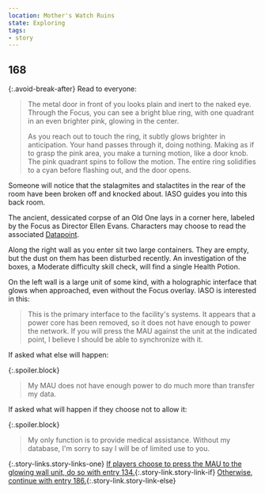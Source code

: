 ```yaml
---
location: Mother's Watch Ruins
state: Exploring
tags:
- story
---
```


## 168

{:.avoid-break-after}
Read to everyone:

> The metal door in front of you looks plain and inert to the naked eye.
> Through the Focus, you can see a bright blue ring, with one quadrant in an even brighter pink, glowing in the center.
> 
> As you reach out to touch the ring, it subtly glows brighter in anticipation.
> Your hand passes through it, doing nothing.
> Making as if to grasp the pink area, you make a turning motion, like a door knob.
> The pink quadrant spins to follow the motion.
> The entire ring solidifies to a cyan before flashing out, and the door opens.

Someone will notice that the stalagmites and stalactites in the rear of the room have been broken off and knocked about.
IASO guides you into this back room.

The ancient, dessicated corpse of an Old One lays in a corner here, labeled by the Focus as Director Ellen Evans.
Characters may choose to read the associated [Datapoint](https://horizon.fandom.com/wiki/All_Good_Things...).

Along the right wall as you enter sit two large containers.
They are empty, but the dust on them has been disturbed recently.
An investigation of the boxes, a Moderate difficulty skill check, will find a single Health Potion.

On the left wall is a large unit of some kind, with a holographic interface that glows when approached, even without the Focus overlay.
IASO is interested in this:

> This is the primary interface to the facility's systems.
> It appears that a power core has been removed, so it does not have enough to power the network.
> If you will press the MAU against the unit at the indicated point, I believe I should be able to synchronize with it.

If asked what else will happen:

{:.spoiler.block}
> My MAU does not have enough power to do much more than transfer my data.

If asked what will happen if they choose not to allow it:

{:.spoiler.block}
> My only function is to provide medical assistance.
> Without my database, I'm sorry to say I will be of limited use to you.

{:.story-links.story-links-one}
[If players choose to press the MAU to the glowing wall unit, do so with entry 134.](134-synchronize.md){:.story-link.story-link-if}
[Otherwise, continue with entry 186.](186-no-synchronize.md){:.story-link.story-link-else}
